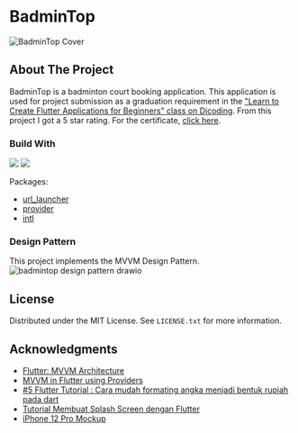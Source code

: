 # BadminTop
![BadminTop Cover](https://user-images.githubusercontent.com/76767053/165685998-f523556b-7f11-4873-9173-272990a1a8dd.png)

## About The Project
BadminTop is a badminton court booking application. This application is used for project submission as a graduation requirement in the ["Learn to Create Flutter Applications for Beginners" class on Dicoding](https://www.dicoding.com/academies/159). From this project I got a 5 star rating. For the certificate, [click here](https://www.dicoding.com/certificates/0LZ01DD5QP65).

### Build With
[![](https://img.shields.io/badge/SDK-Flutter-blue?&logo=flutter)](https://flutter.dev/)
[![](https://img.shields.io/badge/Code-Dart-blue?&logo=dart)](https://dart.dev/)

Packages:
- <a href=https://pub.dev/packages/url_launcher>url_launcher</a>
- <a href=https://pub.dev/packages/provider>provider</a>
- <a href=https://pub.dev/packages/intl>intl</a>

### Design Pattern
This project implements the MVVM Design Pattern.
![badmintop design pattern drawio](https://user-images.githubusercontent.com/76767053/165678223-355678f2-7903-436b-9d78-932a5ce0e484.png)

## License
Distributed under the MIT License. See `LICENSE.txt` for more information.

## Acknowledgments
- [Flutter: MVVM Architecture](https://medium.com/flutterworld/flutter-mvvm-architecture-f8bed2521958)
- [MVVM in Flutter using Providers](https://itnext.io/mvvm-in-flutter-using-providers-409c3c7e654)
- [#5 Flutter Tutorial : Cara mudah formating angka menjadi bentuk rupiah pada dart](https://galangaji.medium.com/5-flutter-tutorial-cara-mudah-format-rupiah-pada-dart-c1711621e648)
- [Tutorial Membuat Splash Screen dengan Flutter](https://www.codingtive.com/2019/05/tutorial-membuat-splash-screen-flutter-bahasa-indonesia.html)
- [iPhone 12 Pro Mockup](https://www.anthonyboyd.graphics/mockups/iphone-12-pro-mockup/)
